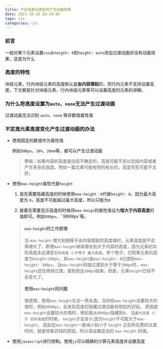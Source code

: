 ```yaml
---
title: 不定高度元素如何产生动画效果
date: 2021-10-26 20:19:46
tags: css
categories: css
---
```


### 前言

一般对某个元素设置`css`从`heigth: 0`到`height: auto`添加过渡动画却没有动画效果，这是为什么

### 高度的特性

块级元素，行内块级元素的高度默认是**由内容撑起**的，而行内元素不支持设置高度，下文都是针对块级元素，行内块级元素等可以设置高度的元素的讲解。

### 为什么将高度设置为`auto`、`none`无法产生过渡动画

过渡动画无法识别 `auto`、`none` 等非数值属性值

### 不定高元素高度变化产生过渡动画的办法

* 使用固定的数值作为属性值

  例如`500px`、`10%`、`20em`等，都可以产生过渡动画

  > 弊端：如果内容的高度是动态不确定的，高度可能不足以包括内容或者产生多余的高度。例如一篇文章可能有短的有长的，高度写死可能不太好。

* 使用`max-height`属性代替`height`

    1. 首先需要隐藏高度的时候使用`max-height：0`代替`height: 0`。因为最大高度为 `0`，高度不可能超过最大高度，所以只能为`0`

    2. 接着在需要显示高度的时候将`max-heigt`的属性值设为**恒大于内容高度**的值即可。例如`999px`、``9999px`等。

  > #### `max-height`的工作原理
  >
  > 当 `max-height` 增大到相等于由内容撑起的高度值时，元素高度就不会再增大了，即使`max-height`继续增长到大于内容的高度，因为元素的实际高度永远满足`实际高度 小于等于 最大高度`。举个例子，已知某元素的高度为`height:200px`，其`max-height`由`max-height: 0`过渡到`max-height: 300px`，当`max-height`的值过渡到大于等于`200px`时，`max-height`还在继续过渡，直到到达`300px`结束。但是，元素`height`已经不会变化了。
  >
  > #### 使用`max-height`的问题
  >
  > 很遗憾，使用`max-height`无法一劳永逸。当你给`max-height`设置较大的值时，例如`9999px`，会发现高度的隐藏过渡动画有明显的迟钝。 原因是`max-height`设置较大的值时，例如是从`9999px`隐藏到`0`。 当`最大高度 小于 实际高度`的时候， `height`才会变小,因为`height`不可能大于`max-height`。 因此在`max-height`一直减小到小于 `height` 之前所花费的过渡时间，就是导致迟钝的原因，所以请设置适当的 `max-height` 的值。

* 使用`javascript`进行控制。使用`js`可以精确的计算元素高度并设置高度

